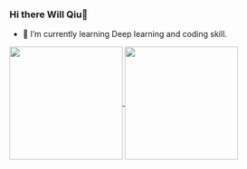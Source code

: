 ### Hi there Will Qiu👋

- 🌱 I’m currently learning Deep learning and coding skill.

<!--
**greamown/greamown** is a ✨ _special_ ✨ repository because its `README.md` (this file) appears on your GitHub profile.

Here are some ideas to get you started:

- 🔭 I’m currently working on ...
- 🌱 I’m currently learning ...
- 👯 I’m looking to collaborate on ...
- 🤔 I’m looking for help with ...
- 💬 Ask me about ...
- 📫 How to reach me: ...
- 😄 Pronouns: ...
- ⚡ Fun fact: ...
-->

<a href="https://github.com/greamown/github-readme-stats">
  <img height=200 align="center" src="https://github-readme-stats.vercel.app/api?username=gremown" />
</a>
<a href="https://github.com/greamown/github-readme-stats">
  <img height=200 align="center" src="https://github-readme-stats.vercel.app/api/top-langs/?username=greamown&layout=donut&card_width=320" />
</a>
